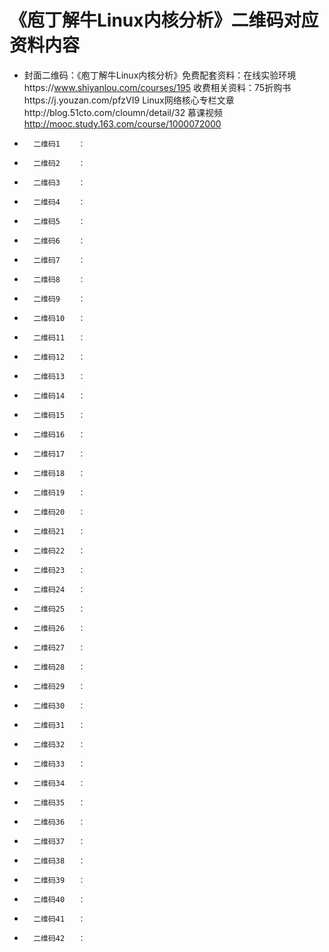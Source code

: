 # 《庖丁解牛Linux内核分析》二维码对应资料内容

* 封面二维码：《庖丁解牛Linux内核分析》免费配套资料：在线实验环境https://www.shiyanlou.com/courses/195 收费相关资料：75折购书https://j.youzan.com/pfzVI9 Linux网络核心专栏文章http://blog.51cto.com/cloumn/detail/32 慕课视频
http://mooc.study.163.com/course/1000072000
*   	二维码1	：
*   	二维码2	：
*   	二维码3	：
*   	二维码4	：
*   	二维码5	：
*   	二维码6	：
*   	二维码7	：
*   	二维码8	：
*   	二维码9	：
*   	二维码10	：
*   	二维码11	：
*   	二维码12	：
*   	二维码13	：
*   	二维码14	：
*   	二维码15	：
*   	二维码16	：
*   	二维码17	：
*   	二维码18	：
*   	二维码19	：
*   	二维码20	：
*   	二维码21	：
*   	二维码22	：
*   	二维码23	：
*   	二维码24	：
*   	二维码25	：
*   	二维码26	：
*   	二维码27	：
*   	二维码28	：
*   	二维码29	：
*   	二维码30	：
*   	二维码31	：
*   	二维码32	：
*   	二维码33	：
*   	二维码34	：
*   	二维码35	：
*   	二维码36	：
*   	二维码37	：
*   	二维码38	：
*   	二维码39	：
*   	二维码40	：
*   	二维码41	：
*   	二维码42	：
